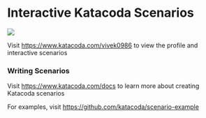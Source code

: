 # Interactive Katacoda Scenarios

[![](http://shields.katacoda.com/katacoda/vivek0986/count.svg)](https://www.katacoda.com/vivek0986 "Get your profile on Katacoda.com")

Visit https://www.katacoda.com/vivek0986 to view the profile and interactive scenarios

### Writing Scenarios
Visit https://www.katacoda.com/docs to learn more about creating Katacoda scenarios

For examples, visit https://github.com/katacoda/scenario-example
